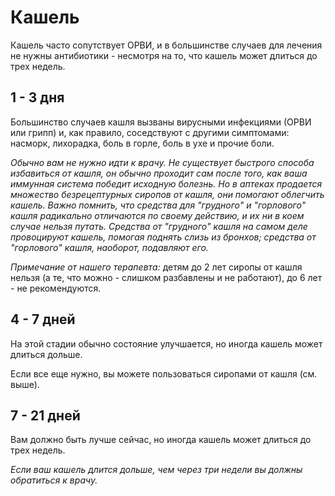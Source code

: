 # Кашель
Кашель часто сопутствует ОРВИ, и в большинстве случаев для лечения не нужны антибиотики - несмотря на то, что кашель может длиться до трех недель.

## 1 - 3 дня
Большинство случаев кашля вызваны вирусными инфекциями (ОРВИ или грипп) и, как правило, соседствуют с другими симптомами: насморк, лихорадка, боль в горле, боль в ухе и прочие боли.

_Обычно вам не нужно идти к врачу. Не существует быстрого способа избавиться от кашля, он обычно проходит сам после того, как ваша иммунная система победит исходную болезнь. Но в аптеках продается множество безрецептурных сиропов от кашля, они помогают облегчить кашель. Важно помнить, что средства для "грудного" и "горлового" кашля радикально отличаются по своему действию, и их ни в коем случае нельзя путать. Средства от "грудного" кашля на самом деле провоцируют кашель, помогая поднять слизь из бронхов; средства от "горлового" кашля, наоборот, подавляют его._

*Примечание от нашего терапевта:* детям до 2 лет сиропы от кашля нельзя (а те, что можно - слишком разбавлены и не работают), до 6 лет - не рекомендуются.

## 4 - 7 дней
На этой стадии обычно состояние улучшается, но иногда кашель может длиться дольше.

Если все еще нужно, вы можете пользоваться сиропами от кашля (см. выше).

## 7 - 21 дней
Вам должно быть лучше сейчас, но иногда кашель может длиться до трех недель.

_Если ваш кашель длится дольше, чем через три недели вы должны обратиться к врачу._
